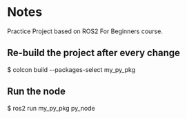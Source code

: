 # Notes
Practice Project based on ROS2 For Beginners course.

## Re-build the project after every change
$ colcon build --packages-select my_py_pkg

## Run the node
$ ros2 run my_py_pkg py_node